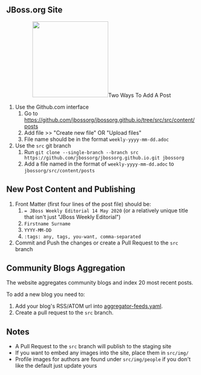 ## JBoss.org Site
<p align="center">
<img height="200" width ="200" src = "

## Two Ways To Add A Post

1. Use the Github.com interface
    1. Go to https://github.com/jbossorg/jbossorg.github.io/tree/src/src/content/posts
    2. Add file >> "Create new file" OR "Upload files"
    3. File name should be in the format `weekly-yyyy-mm-dd.adoc`
2. Use the `src` git branch
    1. Run `git clone --single-branch --branch src https://github.com/jbossorg/jbossorg.github.io.git jbossorg`
    2. Add a file named in the format of `weekly-yyyy-mm-dd.adoc` to `jbossorg/src/content/posts`

## New Post Content and Publishing

1. Front Matter (first four lines of the post file) should be:
    1. `= JBoss Weekly Editorial 14 May 2020` (or a relatively unique title that isn't just "JBoss Weekly Editorial")
    2. `Firstname Surname`
    3. `YYYY-MM-DD`
    4. `:tags: any, tags, you-want, comma-separated`
2. Commit and Push the changes or create a Pull Request to the `src` branch

## Community Blogs Aggregation

The website aggregates community blogs and index 20 most recent posts.

To add a new blog you need to:
1. Add your blog's RSS/ATOM url into [aggregator-feeds.yaml](src/data/aggregator-feeds.yaml).
2. Create a pull request to the `src` branch.

## Notes

* A Pull Request to the `src` branch will publish to the staging site
* If you want to embed any images into the site, place them in `src/img/`
* Profile images for authors are found under `src/img/people` if you don't like the default just update yours
